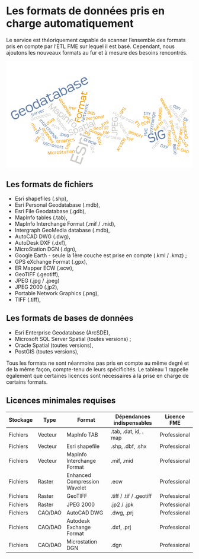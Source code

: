 # Les formats de données pris en charge automatiquement

Le service est théoriquement capable de scanner l’ensemble des formats pris en compte par l’ETL  FME sur lequel il est basé. Cependant, nous ajoutons les nouveaux formats au fur et à mesure des besoins rencontrés.

![Les formats scannés automatiquement](../../images/scanFME_Formats_WordCloud.png "Chercher les données dans Isogeo")

## Les formats de fichiers

* Esri shapefiles (.shp),
* Esri Personal Geodatabase (.mdb),
* Esri File Geodatabase (.gdb),
* MapInfo tables (.tab),
* MapInfo Interchange Format (.mif / .mid),
* Intergraph GeoMedia database (.mdb),
* AutoCAD DWG (.dwg),
* AutoDesk DXF (.dxf),
* MicroStation DGN (.dgn),
* Google Earth - seule la 1ère couche est prise en compte (.kml / .kmz) ;
* GPS eXchange Format (.gpx),
* ER Mapper ECW (.ecw),
* GeoTIFF (.geotiff),
* JPEG (.jpg / .jpeg)
* JPEG 2000 (.jp2),
* Portable Network Graphics (.png),
* TIFF (.tiff),

## Les formats de bases de données

* Esri Enterprise Geodatabase (ArcSDE),
* Microsoft SQL Server Spatial (toutes versions) ;
* Oracle Spatial (toutes versions),
* PostGIS (toutes versions),

Tous les formats ne sont néanmoins pas pris en compte au même degré et de la même façon, compte-tenu de leurs spécificités. Le tableau 1 rappelle également que certaines licences sont nécessaires à la prise en charge de certains formats.

## Licences minimales requises

| Stockage | Type    | Format                       | Dépendances indispensables | Licence FME  |
|:-------- | ------- | ---------------------------- | -------------------------- | ------------ |
| Fichiers | Vecteur | MapInfo TAB                  | .tab, .dat, id, . map      | Professional |
| Fichiers | Vecteur | Esri shapefile               | .shp, .dbf, .shx           | Professional |
| Fichiers | Vecteur | MapInfo Interchange Format   | .mif, .mid                 | Professional |
| Fichiers | Raster  | Enhanced Compression Wavelet | .ecw                       | Professional |
| Fichiers | Raster  | GeoTIFF                      | .tiff / .tif / .geotiff    | Professional |
| Fichiers | Raster  | JPEG 2000                    | .jp2 / .jpk                | Professional |
| Fichiers | CAO/DAO | AutoCAD DWG                  | .dwg, .prj                 | Professional |
| Fichiers | CAO/DAO | Autodesk Exchange Format     | .dxf, .prj                 | Professional |
| Fichiers | CAO/DAO | Microstation DGN             | .dgn                       | Professional |

